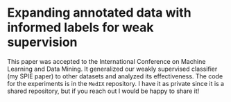 # Expanding annotated data with informed labels for weak supervision
This paper was accepted to the International Conference on Machine Learning and Data Mining. It generalized our weakly supervised classifier (my SPIE paper) to other datasets and analyzed its effectiveness. The code for the experiments is in the `MedIX` repository. I have it as private since it is a shared repository, but if you reach out I would be happy to share it!
